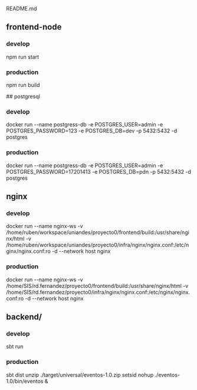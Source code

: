 README.md


## frontend-node
### develop
npm run start
### production
npm run build

## postgresql
### develop
docker run --name postgress-db -e POSTGRES_USER=admin -e POSTGRES_PASSWORD=123 -e POSTGRES_DB=dev -p 5432:5432 -d postgres
### production
docker run --name postgress-db -e POSTGRES_USER=admin -e POSTGRES_PASSWORD=17201413 -e POSTGRES_DB=pdn -p 5432:5432 -d postgres


## nginx
### develop
docker run --name nginx-ws -v /home/ruben/workspace/uniandes/proyecto0/frontend/build:/usr/share/nginx/html -v /home/ruben/workspace/uniandes/proyecto0/infra/nginx/nginx.conf:/etc/nginx/nginx.conf:ro -d --network host nginx
### production
docker run --name nginx-ws -v /home/SIS/rd.fernandez/proyecto0/frontend/build:/usr/share/nginx/html -v /home/SIS/rd.fernandez/proyecto0/infra/nginx/nginx.conf:/etc/nginx/nginx.conf:ro -d --network host nginx

## backend/
### develop
sbt run
### production
sbt dist
unzip ./target/universal/eventos-1.0.zip
setsid nohup ./eventos-1.0/bin/eventos &
